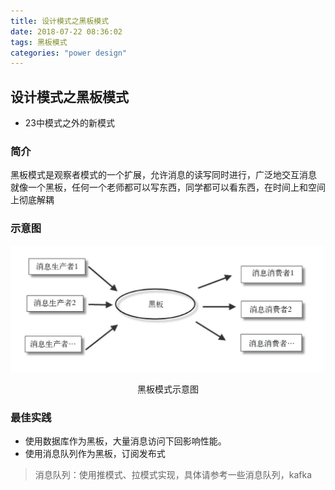 ```yaml
---
title: 设计模式之黑板模式
date: 2018-07-22 08:36:02
tags: 黑板模式
categories: "power design"
---
```


## 设计模式之黑板模式
* 23中模式之外的新模式

### 简介
黑板模式是观察者模式的一个扩展，允许消息的读写同时进行，广泛地交互消息
就像一个黑板，任何一个老师都可以写东西，同学都可以看东西，在时间上和空间上彻底解耦


### 示意图
![黑板模式示意图](/images/tcp/2018-07-22-1.png)
<center>黑板模式示意图</center>

### 最佳实践
* 使用数据库作为黑板，大量消息访问下回影响性能。
* 使用消息队列作为黑板，订阅发布式

> 消息队列：使用推模式、拉模式实现，具体请参考一些消息队列，kafka

